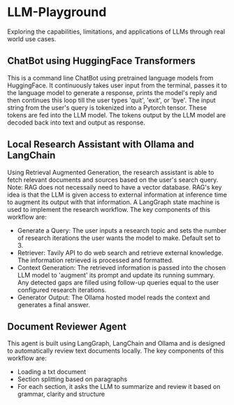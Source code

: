 # LLM-Playground
Exploring the capabilities, limitations, and applications of LLMs through real world use cases.


## ChatBot using HuggingFace Transformers
This is a command line ChatBot using pretrained language models from HuggingFace. It continuously takes user input from the terminal, passes it to the language model to generate a response, prints the model's reply and then continues this loop till the user types 'quit', 'exit', or 'bye'. The input string from the user's query is tokenized into a Pytorch tensor. These tokens are fed into the LLM model. The tokens output by the LLM model are decoded back into text and output as response.

## Local Research Assistant with Ollama and LangChain
Using Retrieval Augmented Generation, the research assistant is able to fetch relevant documents and sources based on the user's search query. Note: RAG does not necessaily need to have a vector database. RAG's key idea is that the LLM is given access to external information at inference time to augment its output with that information. A LangGraph state machine is used to implement the research workflow. The key components of this workflow are:
- Generate a Query: The user inputs a research topic and sets the number of research iterations the user wants the model to make. Default set to 3.
- Retriever: Tavily API to do web search and retrieve external knowledge. The information retrieved is processed and formatted. 
- Context Generation: The retrieved information is passed into the chosen LLM model to 'augment' its prompt and update its running summary. Any detected gaps are filled using follow-up queries equal to the user configured research iterations.
- Generator Output: The Ollama hosted model reads the context and generates a final answer.

## Document Reviewer Agent
This agent is built using LangGraph, LangChain and Ollama and is designed to automatically review text documents locally. 
The key components of this workflow are:

- Loading a txt document
- Section splitting based on paragraphs
- For each section, it asks the LLM to summarize and review it based on grammar, clarity and structure
